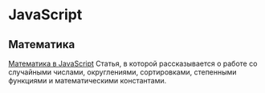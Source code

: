 # JavaScript

## Математика

[Математика в JavaScript](https://habrahabr.ru/post/312880/)
Статья, в которой рассказывается о работе со случайными числами, округлениями, сортировками, степенными функциями и математическими константами.